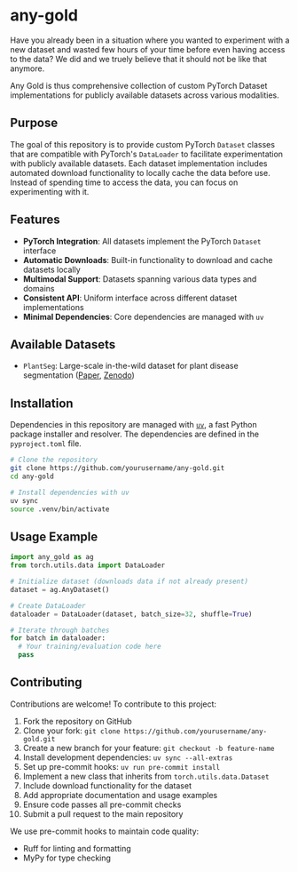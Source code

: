 # any-gold

Have you already been in a situation where you wanted to experiment with a new dataset and wasted few hours
of your time before even having access to the data? We did and we truely believe that it should not be like that anymore.

Any Gold is thus comprehensive collection of custom PyTorch Dataset implementations for
publicly available datasets across various modalities.

## Purpose

The goal of this repository is to provide custom PyTorch `Dataset` classes
that are compatible with PyTorch's `DataLoader` to facilitate experimentation
with publicly available datasets. Each dataset implementation includes
automated download functionality to locally cache the data before use. Instead of spending time to access the data,
you can focus on experimenting with it.

## Features

- **PyTorch Integration**: All datasets implement the PyTorch `Dataset` interface
- **Automatic Downloads**: Built-in functionality to download and cache datasets
  locally
- **Multimodal Support**: Datasets spanning various data types and domains
- **Consistent API**: Uniform interface across different dataset implementations
- **Minimal Dependencies**: Core dependencies are managed with `uv`

## Available Datasets

- `PlantSeg`: Large-scale in-the-wild dataset for plant disease segmentation ([Paper](https://arxiv.org/abs/2409.04038), [Zenodo](https://zenodo.org/records/14935094))

## Installation

Dependencies in this repository are managed with [`uv`](https://github.com/astral-sh/uv),
a fast Python package installer and resolver. The dependencies are defined in the
`pyproject.toml` file.

```bash
# Clone the repository
git clone https://github.com/yourusername/any-gold.git
cd any-gold

# Install dependencies with uv
uv sync
source .venv/bin/activate
```

## Usage Example

```python
import any_gold as ag
from torch.utils.data import DataLoader

# Initialize dataset (downloads data if not already present)
dataset = ag.AnyDataset()

# Create DataLoader
dataloader = DataLoader(dataset, batch_size=32, shuffle=True)

# Iterate through batches
for batch in dataloader:
  # Your training/evaluation code here
  pass
```

## Contributing

Contributions are welcome! To contribute to this project:

1. Fork the repository on GitHub
2. Clone your fork: `git clone https://github.com/yourusername/any-gold.git`
3. Create a new branch for your feature: `git checkout -b feature-name`
4. Install development dependencies: `uv sync --all-extras`
5. Set up pre-commit hooks: `uv run pre-commit install`
6. Implement a new class that inherits from `torch.utils.data.Dataset`
7. Include download functionality for the dataset
8. Add appropriate documentation and usage examples
9. Ensure code passes all pre-commit checks
10. Submit a pull request to the main repository

We use pre-commit hooks to maintain code quality:
- Ruff for linting and formatting
- MyPy for type checking
